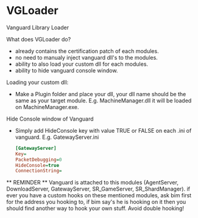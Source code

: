 # VGLoader
Vanguard Library Loader

What does VGLoader do?
* already contains the certification patch of each modules.
* no need to manualy inject vanguard dll's to the modules.
* ability to also load your custom dll for each modules.
* ability to hide vanguard console window.

Loading your custom dll:
* Make a Plugin folder and place your dll, your dll name should be the same as your target module.
  E.g. MachineManager.dll it will be loaded on MachineManager.exe.

Hide Console window of Vanguard
* Simply add HideConsole key with value TRUE or FALSE on each .ini of vanguard.
  E.g. GatewayServer.ini
  ```ini
  [GatewayServer]
  Key=
  PacketDebugging=0
  HideConsole=true
  ConnectionString=
  ```

** REMINDER **
Vanguard is attached to this modules (AgentServer, DownloadServer, GatewayServer, SR_GameServer, SR_ShardManager).
if ever you have a custom hooks on these mentioned modules, ask bim first for the address you hooking to, if bim say's he is hooking on it then you should find another way to hook your own stuff. Avoid double hooking!
